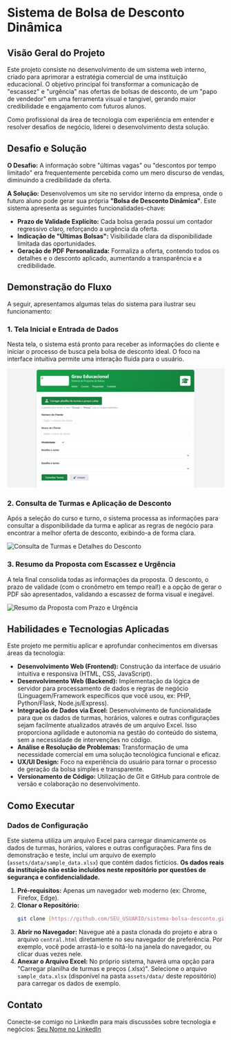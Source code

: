 # Sistema de Bolsa de Desconto Dinâmica

## Visão Geral do Projeto

Este projeto consiste no desenvolvimento de um sistema web interno, criado para aprimorar a estratégia comercial de uma instituição educacional. O objetivo principal foi transformar a comunicação de "escassez" e "urgência" nas ofertas de bolsas de desconto, de um "papo de vendedor" em uma ferramenta visual e tangível, gerando maior credibilidade e engajamento com futuros alunos.

Como profissional da área de tecnologia com experiência em entender e resolver desafios de negócio, liderei o desenvolvimento desta solução.

## Desafio e Solução

**O Desafio:** A informação sobre "últimas vagas" ou "descontos por tempo limitado" era frequentemente percebida como um mero discurso de vendas, diminuindo a credibilidade da oferta.

**A Solução:** Desenvolvemos um site no servidor interno da empresa, onde o futuro aluno pode gerar sua própria **"Bolsa de Desconto Dinâmica"**. Este sistema apresenta as seguintes funcionalidades-chave:

* **Prazo de Validade Explícito:** Cada bolsa gerada possui um contador regressivo claro, reforçando a urgência da oferta.
* **Indicação de "Últimas Bolsas":** Visibilidade clara da disponibilidade limitada das oportunidades.
* **Geração de PDF Personalizada:** Formaliza a oferta, contendo todos os detalhes e o desconto aplicado, aumentando a transparência e a credibilidade.

## Demonstração do Fluxo

A seguir, apresentamos algumas telas do sistema para ilustrar seu funcionamento:

### 1. Tela Inicial e Entrada de Dados

Nesta tela, o sistema está pronto para receber as informações do cliente e iniciar o processo de busca pela bolsa de desconto ideal. O foco na interface intuitiva permite uma interação fluida para o usuário.

![Tela Inicial - Entrada de Dados](assets/screenshots/1.png)

### 2. Consulta de Turmas e Aplicação de Desconto

Após a seleção do curso e turno, o sistema processa as informações para consultar a disponibilidade da turma e aplicar as regras de negócio para encontrar a melhor oferta de desconto, exibindo-a de forma clara.

![Consulta de Turmas e Detalhes do Desconto](assets/screenshots/image_2037ac.png)

### 3. Resumo da Proposta com Escassez e Urgência

A tela final consolida todas as informações da proposta. O desconto, o prazo de validade (com o cronômetro em tempo real!) e a opção de gerar o PDF são apresentados, validando a escassez de forma visual e inegável.

![Resumo da Proposta com Prazo e Urgência](assets/screenshots/image_2037f0.png)

## Habilidades e Tecnologias Aplicadas

Este projeto me permitiu aplicar e aprofundar conhecimentos em diversas áreas da tecnologia:

* **Desenvolvimento Web (Frontend):** Construção da interface de usuário intuitiva e responsiva (HTML, CSS, JavaScript).
* **Desenvolvimento Web (Backend):** Implementação da lógica de servidor para processamento de dados e regras de negócio (Linguagem/Framework específicos que você usou, ex: PHP, Python/Flask, Node.js/Express).
* **Integração de Dados via Excel:** Desenvolvimento de funcionalidade para que os dados de turmas, horários, valores e outras configurações sejam facilmente atualizados através de um arquivo Excel. Isso proporciona agilidade e autonomia na gestão do conteúdo do sistema, sem a necessidade de intervenções no código.
* **Análise e Resolução de Problemas:** Transformação de uma necessidade comercial em uma solução tecnológica funcional e eficaz.
* **UX/UI Design:** Foco na experiência do usuário para tornar o processo de geração da bolsa simples e transparente.
* **Versionamento de Código:** Utilização de Git e GitHub para controle de versão e colaboração no desenvolvimento.

## Como Executar

### Dados de Configuração
Este sistema utiliza um arquivo Excel para carregar dinamicamente os dados de turmas, horários, valores e outras configurações. Para fins de demonstração e teste, incluí um arquivo de exemplo (`assets/data/sample_data.xlsx`) que contém dados fictícios. **Os dados reais da instituição não estão incluídos neste repositório por questões de segurança e confidencialidade.**

1.  **Pré-requisitos:** Apenas um navegador web moderno (ex: Chrome, Firefox, Edge).
2.  **Clonar o Repositório:**
    ```bash
    git clone [https://github.com/SEU_USUARIO/sistema-bolsa-desconto.git](https://github.com/SEU_USUARIO/sistema-bolsa-desconto.git)
    ```
3.  **Abrir no Navegador:** Navegue até a pasta clonada do projeto e abra o arquivo `central.html` diretamente no seu navegador de preferência. Por exemplo, você pode arrastá-lo e soltá-lo na janela do navegador, ou clicar duas vezes nele.
4.  **Anexar o Arquivo Excel:** No próprio sistema, haverá uma opção para "Carregar planilha de turmas e preços (.xlsx)". Selecione o arquivo `sample_data.xlsx` (disponível na pasta `assets/data/` deste repositório) para carregar os dados de exemplo.


## Contato

Conecte-se comigo no LinkedIn para mais discussões sobre tecnologia e negócios:
[Seu Nome no LinkedIn](https://www.linkedin.com/in/SEU_PERFIL_LINKEDIN/)
